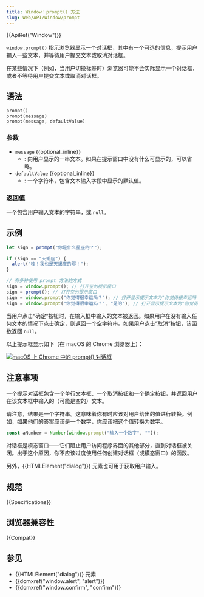 ```yaml
---
title: Window：prompt() 方法
slug: Web/API/Window/prompt
---
```


{{ApiRef("Window")}}

`window.prompt()` 指示浏览器显示一个对话框，其中有一个可选的信息，提示用户输入一些文本，并等待用户提交文本或取消对话框。

在某些情况下（例如，当用户切换标签时）浏览器可能不会实际显示一个对话框，或者不等待用户提交文本或取消对话框。

## 语法

```js-nolint
prompt()
prompt(message)
prompt(message, defaultValue)
```

### 参数

- `message` {{optional_inline}}
  - : 向用户显示的一串文本。如果在提示窗口中没有什么可显示的，可以省略。
- `defaultValue` {{optional_inline}}
  - : 一个字符串，包含文本输入字段中显示的默认值。

### 返回值

一个包含用户输入文本的字符串，或 `null`。

## 示例

```js
let sign = prompt("你是什么星座的？");

if (sign == "天蝎座") {
  alert("哇！我也是天蝎座的耶！");
}

// 有多种使用 prompt 方法的方式
sign = window.prompt(); // 打开空的提示窗口
sign = prompt(); // 打开空的提示窗口
sign = window.prompt("你觉得很幸运吗？"); // 打开显示提示文本为"你觉得很幸运吗？"的提示窗口
sign = window.prompt("你觉得很幸运吗？", "是的"); // 打开显示提示文本为"你觉得很幸运吗？"并且输入框默认值为"是的"的提示窗口
```

当用户点击“确定”按钮时，在输入框中输入的文本被返回。如果用户在没有输入任何文本的情况下点击确定，则返回一个空字符串。如果用户点击“取消”按钮，该函数返回 `null`。

以上提示框显示如下（在 macOS 的 Chrome 浏览器上）：

[![macOS 上 Chrome 中的 prompt() 对话框](prompt.png)](prompt.png)

## 注意事项

一个提示对话框包含一个单行文本框、一个取消按钮和一个确定按钮，并返回用户在该文本框中输入的（可能是空的）文本。

请注意，结果是一个字符串。这意味着你有时应该对用户给出的值进行转换。例如，如果他们的答案应该是一个数字，你应该把这个值转换为数字。

```js
const aNumber = Number(window.prompt("输入一个数字", ""));
```

对话框是模态窗口——它们阻止用户访问程序界面的其他部分，直到对话框被关闭。出于这个原因，你不应该过度使用任何创建对话框（或模态窗口）的函数。

另外，{{HTMLElement("dialog")}} 元素也可用于获取用户输入。

## 规范

{{Specifications}}

## 浏览器兼容性

{{Compat}}

## 参见

- {{HTMLElement("dialog")}} 元素
- {{domxref("window.alert", "alert")}}
- {{domxref("window.confirm", "confirm")}}
